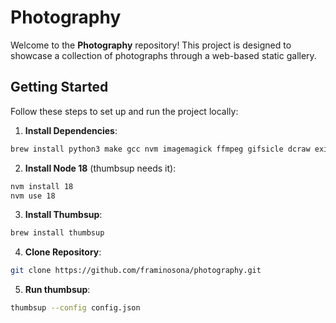 # Photography

Welcome to the **Photography** repository! This project is designed to showcase a collection of photographs through a web-based static gallery.

## Getting Started

Follow these steps to set up and run the project locally:

1. **Install Dependencies**:
```bash
brew install python3 make gcc nvm imagemagick ffmpeg gifsicle dcraw exiftool graphicsmagick
```

2. **Install Node 18** (thumbsup needs it):
```bash
nvm install 18
nvm use 18
```

3. **Install Thumbsup**:
```bash
brew install thumbsup
```

4. **Clone Repository**:
```bash
git clone https://github.com/framinosona/photography.git
```

5. **Run thumbsup**:
```bash
thumbsup --config config.json
```